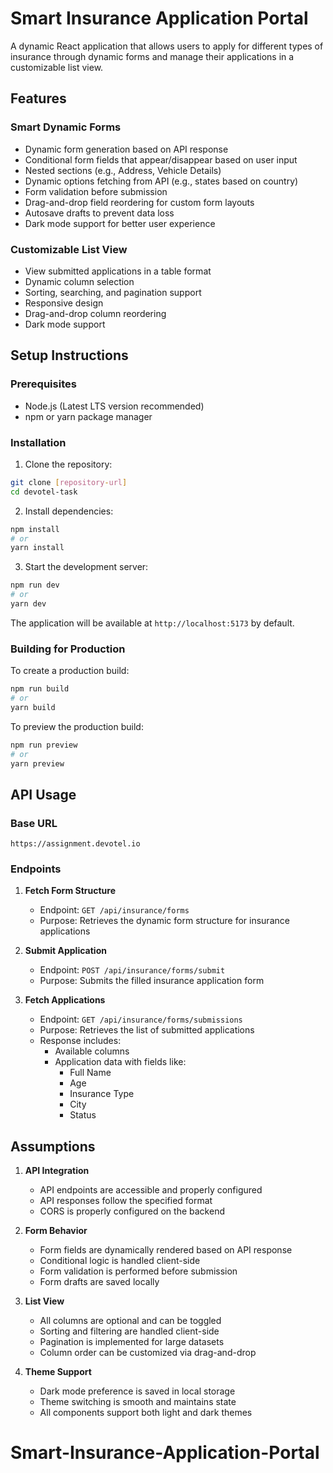 # Smart Insurance Application Portal

A dynamic React application that allows users to apply for different types of insurance through dynamic forms and manage their applications in a customizable list view.

## Features

### Smart Dynamic Forms

- Dynamic form generation based on API response
- Conditional form fields that appear/disappear based on user input
- Nested sections (e.g., Address, Vehicle Details)
- Dynamic options fetching from API (e.g., states based on country)
- Form validation before submission
- Drag-and-drop field reordering for custom form layouts
- Autosave drafts to prevent data loss
- Dark mode support for better user experience

### Customizable List View

- View submitted applications in a table format
- Dynamic column selection
- Sorting, searching, and pagination support
- Responsive design
- Drag-and-drop column reordering
- Dark mode support

## Setup Instructions

### Prerequisites

- Node.js (Latest LTS version recommended)
- npm or yarn package manager

### Installation

1. Clone the repository:

```bash
git clone [repository-url]
cd devotel-task
```

2. Install dependencies:

```bash
npm install
# or
yarn install
```

3. Start the development server:

```bash
npm run dev
# or
yarn dev
```

The application will be available at `http://localhost:5173` by default.

### Building for Production

To create a production build:

```bash
npm run build
# or
yarn build
```

To preview the production build:

```bash
npm run preview
# or
yarn preview
```

## API Usage

### Base URL

```
https://assignment.devotel.io
```

### Endpoints

1. **Fetch Form Structure**

   - Endpoint: `GET /api/insurance/forms`
   - Purpose: Retrieves the dynamic form structure for insurance applications

2. **Submit Application**

   - Endpoint: `POST /api/insurance/forms/submit`
   - Purpose: Submits the filled insurance application form

3. **Fetch Applications**
   - Endpoint: `GET /api/insurance/forms/submissions`
   - Purpose: Retrieves the list of submitted applications
   - Response includes:
     - Available columns
     - Application data with fields like:
       - Full Name
       - Age
       - Insurance Type
       - City
       - Status

## Assumptions

1. **API Integration**

   - API endpoints are accessible and properly configured
   - API responses follow the specified format
   - CORS is properly configured on the backend

2. **Form Behavior**

   - Form fields are dynamically rendered based on API response
   - Conditional logic is handled client-side
   - Form validation is performed before submission
   - Form drafts are saved locally

3. **List View**

   - All columns are optional and can be toggled
   - Sorting and filtering are handled client-side
   - Pagination is implemented for large datasets
   - Column order can be customized via drag-and-drop

4. **Theme Support**

   - Dark mode preference is saved in local storage
   - Theme switching is smooth and maintains state
   - All components support both light and dark themes
# Smart-Insurance-Application-Portal

